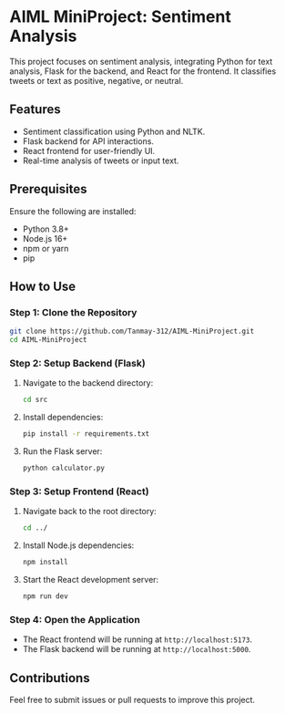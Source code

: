 # AIML MiniProject: Sentiment Analysis

This project focuses on sentiment analysis, integrating Python for text analysis, Flask for the backend, and React for the frontend. It classifies tweets or text as positive, negative, or neutral.

## Features  

- Sentiment classification using Python and NLTK.  
- Flask backend for API interactions.  
- React frontend for user-friendly UI.  
- Real-time analysis of tweets or input text.  

## Prerequisites  

Ensure the following are installed:  
- Python 3.8+  
- Node.js 16+  
- npm or yarn  
- pip  

## How to Use  

### Step 1: Clone the Repository  

```bash  
git clone https://github.com/Tanmay-312/AIML-MiniProject.git  
cd AIML-MiniProject  
```  

### Step 2: Setup Backend (Flask)  

1. Navigate to the backend directory:  
   ```bash  
   cd src  
   ```  
2. Install dependencies:  
   ```bash  
   pip install -r requirements.txt  
   ```  
3. Run the Flask server:  
   ```bash  
   python calculator.py  
   ```  

### Step 3: Setup Frontend (React)  

1. Navigate back to the root directory:  
   ```bash  
   cd ../  
   ```  
2. Install Node.js dependencies:  
   ```bash  
   npm install  
   ```  
3. Start the React development server:  
   ```bash  
   npm run dev  
   ```  

### Step 4: Open the Application

- The React frontend will be running at `http://localhost:5173`.  
- The Flask backend will be running at `http://localhost:5000`.  

## Contributions

Feel free to submit issues or pull requests to improve this project.  
